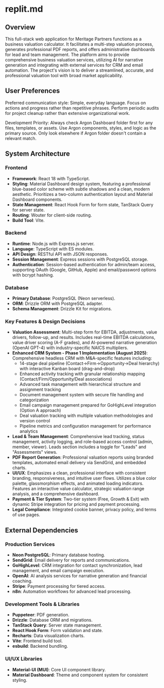 # replit.md

## Overview
This full-stack web application for Meritage Partners functions as a business valuation calculator. It facilitates a multi-step valuation process, generates professional PDF reports, and offers administrative dashboards for lead and team management. The platform aims to provide comprehensive business valuation services, utilizing AI for narrative generation and integrating with external services for CRM and email automation. The project's vision is to deliver a streamlined, accurate, and professional valuation tool with broad market applicability.

## User Preferences
Preferred communication style: Simple, everyday language. Focus on actions and progress rather than repetitive phrases. Perform periodic audits for project cleanup rather than extensive organizational work.

Development Priority: Always check Argon Dashboard folder first for any files, templates, or assets. Use Argon components, styles, and logic as the primary source. Only look elsewhere if Argon folder doesn't contain a relevant match.

## System Architecture

### Frontend
- **Framework**: React 18 with TypeScript.
- **Styling**: Material Dashboard design system, featuring a professional blue-based color scheme with subtle shadows and a clean, modern aesthetic. Prioritizes a two-column authentication layout and Material Dashboard components.
- **State Management**: React Hook Form for form state, TanStack Query for server state.
- **Routing**: Wouter for client-side routing.
- **Build Tool**: Vite.

### Backend
- **Runtime**: Node.js with Express.js server.
- **Language**: TypeScript with ES modules.
- **API Design**: RESTful API with JSON responses.
- **Session Management**: Express sessions with PostgreSQL storage.
- **Authentication**: Session-based authentication for admin/team access, supporting OAuth (Google, GitHub, Apple) and email/password options with bcrypt hashing.

### Database
- **Primary Database**: PostgreSQL (Neon serverless).
- **ORM**: Drizzle ORM with PostgreSQL adapter.
- **Schema Management**: Drizzle Kit for migrations.

### Key Features & Design Decisions
- **Valuation Assessment**: Multi-step form for EBITDA, adjustments, value drivers, follow-up, and results. Includes real-time EBITDA calculations, value driver scoring (A-F grades), and AI-powered narrative generation (OpenAI GPT-4) with industry-specific NAICS multipliers.
- **Enhanced CRM System - Phase 1 Implementation (August 2025)**: Comprehensive headless CRM with M&A-specific features including:
  * 14-stage deal pipeline (Contact→Firm→Opportunity→Deal hierarchy) with interactive Kanban board (drag-and-drop)
  * Enhanced activity tracking with granular relationship mapping (Contact/Firm/Opportunity/Deal associations)
  * Advanced task management with hierarchical structure and assignment tracking
  * Document management system with secure file handling and categorization
  * Email campaign management prepared for GoHighLevel integration (Option A approach)
  * Deal valuation tracking with multiple valuation methodologies and version control
  * Pipeline metrics and configuration management for performance analytics
- **Lead & Team Management**: Comprehensive lead tracking, status management, activity logging, and role-based access control (admin, member, viewer). Leads section includes a toggle for "Leads" and "Assessments" views.
- **PDF Report Generation**: Professional valuation reports using branded templates, automated email delivery via SendGrid, and embedded charts.
- **UI/UX**: Emphasizes a clean, professional interface with consistent branding, responsiveness, and intuitive user flows. Utilizes a blue color palette, glassmorphism effects, and animated loading indicators. Features an interactive value calculator, strategic valuation range analysis, and a comprehensive dashboard.
- **Payment & Tier System**: Two-tier system (Free, Growth & Exit) with dynamic Stripe integration for pricing and payment processing.
- **Legal Compliance**: Integrated cookie banner, privacy policy, and terms of use pages.

## External Dependencies

### Production Services
- **Neon PostgreSQL**: Primary database hosting.
- **SendGrid**: Email delivery for reports and communications.
- **GoHighLevel**: CRM integration for contact synchronization, lead management, and email campaign execution.
- **OpenAI**: AI analysis services for narrative generation and financial coaching.
- **Stripe**: Payment processing for tiered access.
- **n8n**: Automation workflows for advanced lead processing.

### Development Tools & Libraries
- **Puppeteer**: PDF generation.
- **Drizzle**: Database ORM and migrations.
- **TanStack Query**: Server state management.
- **React Hook Form**: Form validation and state.
- **Recharts**: Data visualization charts.
- **Vite**: Frontend build tool.
- **esbuild**: Backend bundling.

### UI/UX Libraries
- **Material-UI (MUI)**: Core UI component library.
- **Material Dashboard**: Theme and component system for consistent styling.